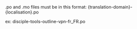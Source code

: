 .po and .mo files must be in this format:
{translation-domain}-{localisation}.po

ex:
disciple-tools-outline-vpn-fr_FR.po
